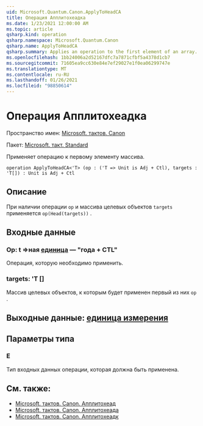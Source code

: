```yaml
---
uid: Microsoft.Quantum.Canon.ApplyToHeadCA
title: Операция Апплитохеадка
ms.date: 1/23/2021 12:00:00 AM
ms.topic: article
qsharp.kind: operation
qsharp.namespace: Microsoft.Quantum.Canon
qsharp.name: ApplyToHeadCA
qsharp.summary: Applies an operation to the first element of an array.
ms.openlocfilehash: 1bb24006a2d52167dfc7a7871cfbf5a4378d1cb7
ms.sourcegitcommit: 71605ea9cc630e84e7ef29027e1f0ea06299747e
ms.translationtype: MT
ms.contentlocale: ru-RU
ms.lasthandoff: 01/26/2021
ms.locfileid: "98850614"
---
```

# <a name="applytoheadca-operation"></a>Операция Апплитохеадка

Пространство имен: [Microsoft. тактов. Canon](xref:Microsoft.Quantum.Canon)

Пакет: [Microsoft. такт. Standard](https://nuget.org/packages/Microsoft.Quantum.Standard)


Применяет операцию к первому элементу массива.

```qsharp
operation ApplyToHeadCA<'T> (op : ('T => Unit is Adj + Ctl), targets : 'T[]) : Unit is Adj + Ctl
```


## <a name="description"></a>Описание

При наличии операции `op` и массива целевых объектов `targets` применяется `op(Head(targets))` .

## <a name="input"></a>Входные данные

### <a name="op--t--unit--is-adj--ctl"></a>Op: t =>ная [единица](xref:microsoft.quantum.lang-ref.unit)  — "года + CTL"

Операция, которую необходимо применить.


### <a name="targets--t"></a>targets: 'T []

Массив целевых объектов, к которым будет применен первый из них `op` .



## <a name="output--unit"></a>Выходные данные: [единица измерения](xref:microsoft.quantum.lang-ref.unit)



## <a name="type-parameters"></a>Параметры типа

### <a name="t"></a>Е

Тип входных данных операции, которая должна быть применена.

## <a name="see-also"></a>См. также:

- [Microsoft. тактов. Canon. Апплитохеад](xref:Microsoft.Quantum.Canon.ApplyToHead)
- [Microsoft. тактов. Canon. Апплитохеада](xref:Microsoft.Quantum.Canon.ApplyToHeadA)
- [Microsoft. тактов. Canon. Апплитохеадк](xref:Microsoft.Quantum.Canon.ApplyToHeadC)